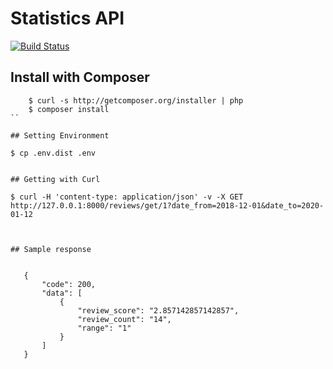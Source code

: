 # Statistics API

[![Build Status](https://travis-ci.org/Tony133/symfony5-api-rest.svg?branch=master)](https://travis-ci.org/Tony133/symfony5-api-rest)



## Install with Composer

```
    $ curl -s http://getcomposer.org/installer | php
    $ composer install
``

## Setting Environment

```
    $ cp .env.dist .env
```

## Getting with Curl

```
    $ curl -H 'content-type: application/json' -v -X GET http://127.0.0.1:8000/reviews/get/1?date_from=2018-12-01&date_to=2020-01-12

```


## Sample response


   {
       "code": 200,
       "data": [
           {
               "review_score": "2.857142857142857",
               "review_count": "14",
               "range": "1"
           }
       ]
   }
```
